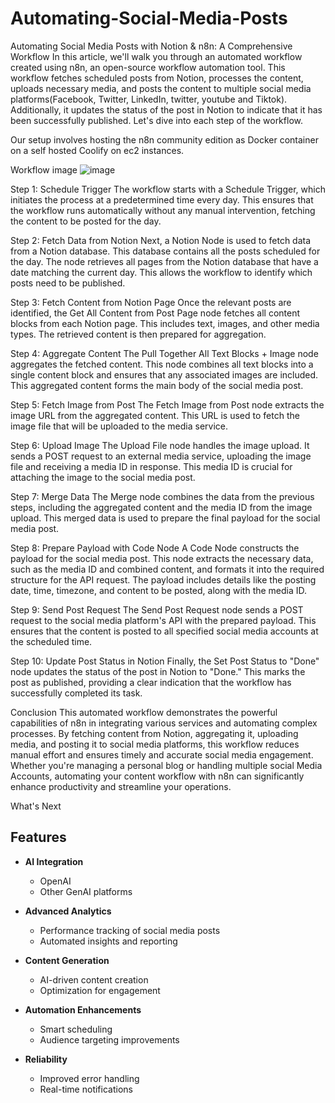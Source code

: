 # Automating-Social-Media-Posts


Automating Social Media Posts with Notion & n8n: A Comprehensive Workflow
In this article, we'll walk you through an automated workflow created using n8n, an open-source workflow automation tool. This workflow fetches scheduled posts from Notion, processes the content, uploads necessary media, and posts the content to multiple social media platforms(Facebook, Twitter, LinkedIn, twitter, youtube and Tiktok). Additionally, it updates the status of the post in Notion to indicate that it has been successfully published. Let's dive into each step of the workflow.

Our setup involves hosting the n8n community edition as Docker container on a self hosted Coolify on ec2 instances.

Workflow image
![image](https://github.com/user-attachments/assets/3a83d879-d88b-4573-893e-db08947b7475)


Step 1: Schedule Trigger
The workflow starts with a Schedule Trigger, which initiates the process at a predetermined time every day. This ensures that the workflow runs automatically without any manual intervention, fetching the content to be posted for the day.

Step 2: Fetch Data from Notion
Next, a Notion Node is used to fetch data from a Notion database. This database contains all the posts scheduled for the day. The node retrieves all pages from the Notion database that have a date matching the current day. This allows the workflow to identify which posts need to be published.

Step 3: Fetch Content from Notion Page
Once the relevant posts are identified, the Get All Content from Post Page node fetches all content blocks from each Notion page. This includes text, images, and other media types. The retrieved content is then prepared for aggregation.

Step 4: Aggregate Content
The Pull Together All Text Blocks + Image node aggregates the fetched content. This node combines all text blocks into a single content block and ensures that any associated images are included. This aggregated content forms the main body of the social media post.

Step 5: Fetch Image from Post
The Fetch Image from Post node extracts the image URL from the aggregated content. This URL is used to fetch the image file that will be uploaded to the media service.

Step 6: Upload Image
The Upload File node handles the image upload. It sends a POST request to an external media service, uploading the image file and receiving a media ID in response. This media ID is crucial for attaching the image to the social media post.

Step 7: Merge Data
The Merge node combines the data from the previous steps, including the aggregated content and the media ID from the image upload. This merged data is used to prepare the final payload for the social media post.

Step 8: Prepare Payload with Code Node
A Code Node constructs the payload for the social media post. This node extracts the necessary data, such as the media ID and combined content, and formats it into the required structure for the API request. The payload includes details like the posting date, time, timezone, and content to be posted, along with the media ID.

Step 9: Send Post Request
The Send Post Request node sends a POST request to the social media platform's API with the prepared payload. This ensures that the content is posted to all specified social media accounts at the scheduled time.

Step 10: Update Post Status in Notion
Finally, the Set Post Status to "Done" node updates the status of the post in Notion to "Done." This marks the post as published, providing a clear indication that the workflow has successfully completed its task.

Conclusion
This automated workflow demonstrates the powerful capabilities of n8n in integrating various services and automating complex processes. By fetching content from Notion, aggregating it, uploading media, and posting it to social media platforms, this workflow reduces manual effort and ensures timely and accurate social media engagement. Whether you're managing a personal blog or handling multiple social Media Accounts, automating your content workflow with n8n can significantly enhance productivity and streamline your operations.

What's Next
## Features

- **AI Integration**
  - OpenAI
  - Other GenAI platforms

- **Advanced Analytics**
  - Performance tracking of social media posts
  - Automated insights and reporting

- **Content Generation**
  - AI-driven content creation
  - Optimization for engagement

- **Automation Enhancements**
  - Smart scheduling
  - Audience targeting improvements

- **Reliability**
  - Improved error handling
  - Real-time notifications

